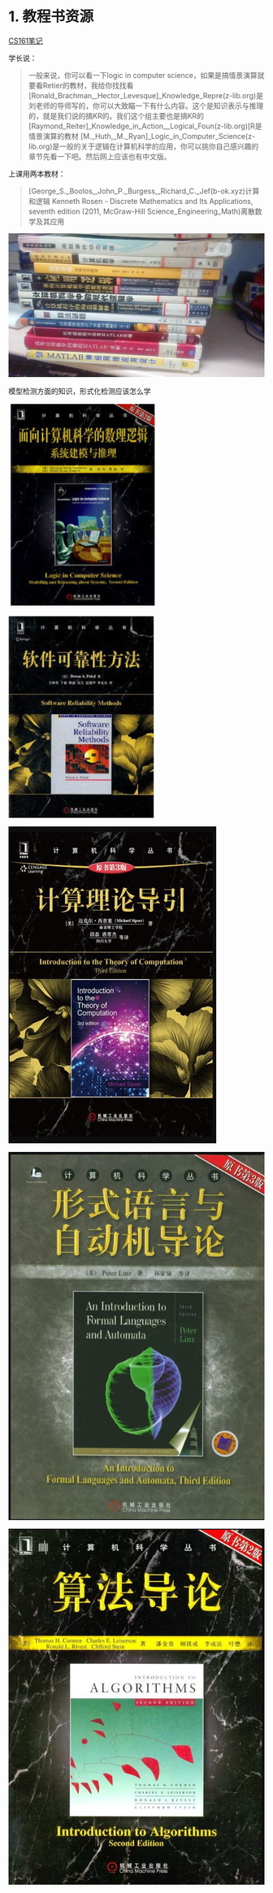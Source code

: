 # 1. 教程书资源

[CS161笔记](http://web.cs.ucla.edu/~rosen/161/)

学长说：
> 一般来说，你可以看一下logic in computer science，如果是搞情景演算就要看Retier的教材，我给你找找看[Ronald_Brachman,_Hector_Levesque]_Knowledge_Repre(z-lib.org)是刘老师的导师写的，你可以大致瞄一下有什么内容。这个是知识表示与推理的，就是我们说的搞KR的。我们这个组主要也是搞KR的
> [Raymond_Reiter]_Knowledge_in_Action__Logical_Foun(z-lib.org)[R是情景演算的教材
> [M._Huth,_M._Ryan]_Logic_in_Computer_Science(z-lib.org)是一般的关于逻辑在计算机科学的应用，你可以挑你自己感兴趣的章节先看一下吧。然后网上应该也有中文版。

上课用两本教材：
>[George_S._Boolos,_John_P._Burgess,_Richard_C._Jef(b-ok.xyz)计算和逻辑
>Kenneth Rosen - Discrete Mathematics and Its Applications, seventh edition (2011, McGraw-Hill Science_Engineering_Math)离散数学及其应用


![数理逻辑前面几本](_v_images/数理逻辑前面几本_1584157552_15181.png)








模型检测方面的知识，形式化检测应该怎么学

![面向计算机科学的数理逻辑](_v_images/面向计算机科学的数理_1596118970_6389.png)








![软件可靠性方法](_v_images/软件可靠性方法_1596118995_21883.png)






![计算理论导论](_v_images/计算理论导论_1596119014_16872.png)





![形式语言与自动机导论](_v_images/形式语言与自动机导论_1596119036_28501.png)
















![算法导论](_v_images/suanfa算法导论_1596119064_17632.png)



































































